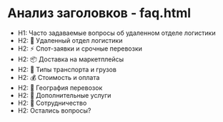 # Анализ заголовков - faq.html

- H1: Часто задаваемые вопросы об удаленном отделе логистики
- H2: 🚛 Удаленный отдел логистики
- H2: ⚡ Спот-заявки и срочные перевозки
- H2: 📦 Доставка на маркетплейсы
- H2: 🚛 Типы транспорта и грузов
- H2: 💰 Стоимость и оплата
- H2: 📍 География перевозок
- H2: 🔧 Дополнительные услуги
- H2: 🤝 Сотрудничество
- H2: Остались вопросы?
